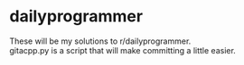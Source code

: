 # dailyprogrammer
These will be my solutions to r/dailyprogrammer. <br/>
gitacpp.py is a script that will make committing a little easier.
